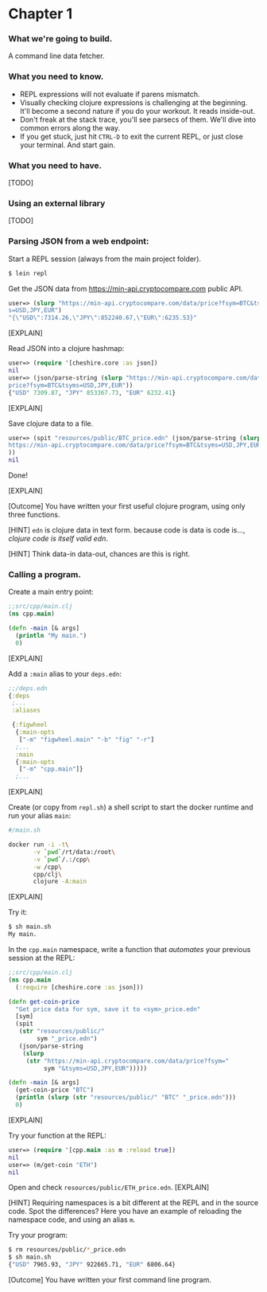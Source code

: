 # Chapter 1

### What we're going to build.

A command line data fetcher.

### What you need to know.

- REPL expressions will not evaluate if parens mismatch.
- Visually checking clojure expressions is challenging at the beginning. It'll become a second nature if you do your workout. It reads inside-out.
- Don't freak at the stack trace, you'll see parsecs of them. We'll dive into common errors along the way.
- If you get stuck, just hit `CTRL-D` to exit the current REPL, or just close your terminal. And start gain.

### What you need to have.

[TODO]

### Using an external library

[TODO]

### Parsing JSON from a web endpoint:

Start a REPL session (always from the main project folder).
```sh
$ lein repl
```

Get the JSON data from https://min-api.cryptocompare.com public API.
```clj
user=> (slurp "https://min-api.cryptocompare.com/data/price?fsym=BTC&tsym
s=USD,JPY,EUR")
"{\"USD\":7314.26,\"JPY\":852240.67,\"EUR\":6235.53}"
```
[EXPLAIN]

Read JSON into a clojure hashmap:
```clj
user=> (require '[cheshire.core :as json])
nil
user=> (json/parse-string (slurp "https://min-api.cryptocompare.com/data/
price?fsym=BTC&tsyms=USD,JPY,EUR"))
{"USD" 7309.87, "JPY" 853367.73, "EUR" 6232.41}
```
[EXPLAIN]

Save clojure data to a file.
```clj
user=> (spit "resources/public/BTC_price.edn" (json/parse-string (slurp "
https://min-api.cryptocompare.com/data/price?fsym=BTC&tsyms=USD,JPY,EUR")
))
nil
```

Done!

[EXPLAIN]

[Outcome] You have written your first useful clojure program, using only three functions.

[HINT] `edn` is clojure data in text form. because code is data is code is..., _clojure code is itself valid edn_.

[HINT] Think data-in data-out, chances are this is right.



### Calling a program.

Create a main entry point:
```clj
;;src/cpp/main.clj
(ns cpp.main)

(defn -main [& args]
  (println "My main.")
  0)
```
[EXPLAIN]

Add a `:main` alias to your `deps.edn`:
```clj
;;/deps.edn
{:deps
 ;...
 :aliases

 {:figwheel
  {:main-opts
   ["-m" "figwheel.main" "-b" "fig" "-r"]
  ;...
  :main
  {:main-opts
   ["-m" "cpp.main"]}
  ;...
```
[EXPLAIN]

Create (or copy from `repl.sh`) a shell script to start the docker runtime and run your alias `main`:

```sh
#/main.sh

docker run -i -t\
       -v `pwd`/rt/data:/root\
       -v `pwd`/.:/cpp\
       -w /cpp\
       cpp/clj\
       clojure -A:main

```
[EXPLAIN]

Try it:
```sh
$ sh main.sh
My main.
```

In the `cpp.main` namespace, write a function that _automates_ your previous session at the REPL:
```clj
;;src/cpp/main.clj
(ns cpp.main
  (:require [cheshire.core :as json]))

(defn get-coin-price
  "Get price data for sym, save it to <sym>_price.edn"
  [sym]
  (spit
   (str "resources/public/"
        sym "_price.edn")
   (json/parse-string
    (slurp
     (str "https://min-api.cryptocompare.com/data/price?fsym="
          sym "&tsyms=USD,JPY,EUR")))))

(defn -main [& args]
  (get-coin-price "BTC")
  (println (slurp (str "resources/public/" "BTC" "_price.edn")))
  0)
```
[EXPLAIN]

Try your function at the REPL:
```clj
user=> (require '[cpp.main :as m :reload true])
nil
user=> (m/get-coin "ETH")
nil
```
Open and check `resources/public/ETH_price.edn`.
[EXPLAIN]

[HINT] Requiring namespaces is a bit different at the REPL and in the source code. Spot the differences? Here you have an example of reloading the namespace code, and using an alias `m`.

Try your program:
```sh
$ rm resources/public/*_price.edn
$ sh main.sh
{"USD" 7965.93, "JPY" 922665.71, "EUR" 6806.64}
```

[Outcome] You have written your first command line program.
